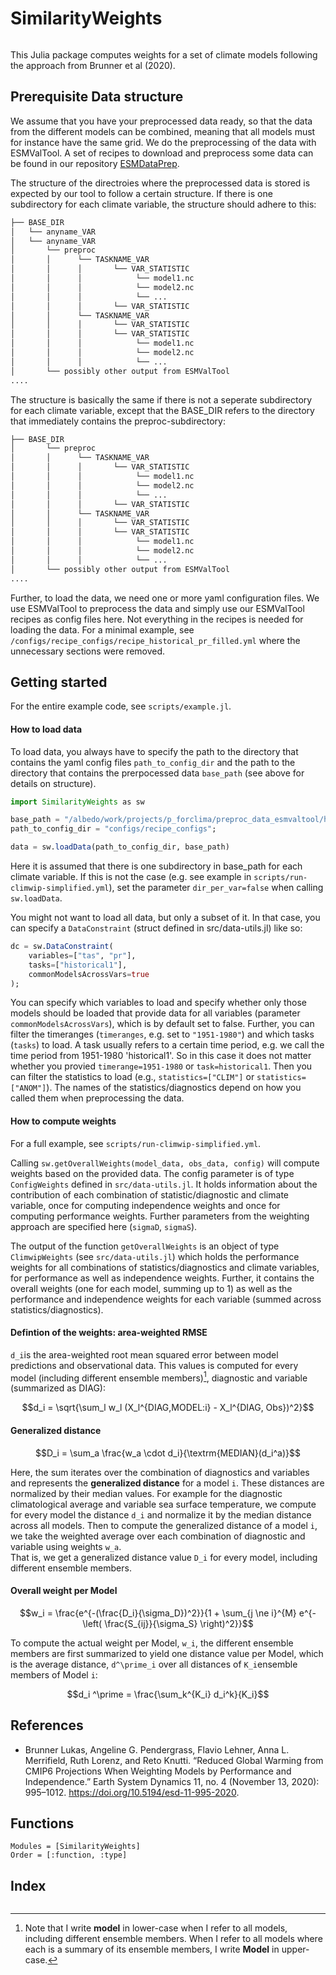 # SimilarityWeights

```@contents
```

This Julia package computes weights for a set of climate models following the approach from Brunner et al (2020). 

## Prerequisite Data structure

We assume that you have your preprocessed data ready, so that the data from
the different models can be combined, meaning that all models must for instance 
have the same grid.
We do the preprocessing of the data with ESMValTool. A set of recipes to 
download and preprocess some data can be found in our repository [ESMDataPrep](https://github.com/awi-esc/ESMDataPrep).

The structure of the directroies where the preprocessed data is stored is
expected by our tool to follow a certain structure. If there is one subdirectory
for each climate variable, the structure should adhere to this:

```bash
├── BASE_DIR
│   └── anyname_VAR
│   └── anyname_VAR
│       └── preproc
│       │      └── TASKNAME_VAR
│       │      │       └── VAR_STATISTIC
│       │      │            └── model1.nc
│       │      │            └── model2.nc
│       │      │            └── ...
│       │      │       └── VAR_STATISTIC
│       │      └── TASKNAME_VAR
│       │      │       └── VAR_STATISTIC
│       │      │       └── VAR_STATISTIC
│       │      │            └── model1.nc
│       │      │            └── model2.nc
│       │      │            └── ...
│       └── possibly other output from ESMValTool
....
```

The structure is basically the same if there is not a seperate subdirectory for
each climate variable, except that the BASE_DIR refers to the directory that
immediately contains the preproc-subdirectory: 


```bash
├── BASE_DIR
│       └── preproc
│       │      └── TASKNAME_VAR
│       │      │       └── VAR_STATISTIC
│       │      │            └── model1.nc
│       │      │            └── model2.nc
│       │      │            └── ...
│       │      │       └── VAR_STATISTIC
│       │      └── TASKNAME_VAR
│       │      │       └── VAR_STATISTIC
│       │      │       └── VAR_STATISTIC
│       │      │            └── model1.nc
│       │      │            └── model2.nc
│       │      │            └── ...
│       └── possibly other output from ESMValTool
....
```


Further, to load the data, we need one or more yaml configuration files.
We use ESMValTool to preprocess the data and simply use our ESMValTool recipes
as config files here. Not everything in the recipes is needed for loading the
data. For a minimal example, see `/configs/recipe_configs/recipe_historical_pr_filled.yml` 
where the unnecessary sections were removed.



## Getting started

For the entire example code, see `scripts/example.jl`.

#### How to load data

To load data, you always have to specify the path to the directory that contains the
yaml config files `path_to_config_dir` and the path to the directory that 
contains the prerpocessed data `base_path` (see above for details on structure).

````julia
import SimilarityWeights as sw

base_path = "/albedo/work/projects/p_forclima/preproc_data_esmvaltool/historical";
path_to_config_dir = "configs/recipe_configs";

data = sw.loadData(path_to_config_dir, base_path)
````

Here it is assumed that there is one subdirectory in base_path for each climate variable.
If this is not the case (e.g. see example in `scripts/run-climwip-simplified.yml`), 
set the parameter `dir_per_var=false` when calling `sw.loadData`. 

You might not want to load all data, but only a subset of it. In that case, 
you can specify a `DataConstraint` (struct defined in src/data-utils.jl) like so:

````julia
dc = sw.DataConstraint(
    variables=["tas", "pr"], 
    tasks=["historical1"],
    commonModelsAcrossVars=true
);
````

You can specify which variables to load and specify whether only those models should be
loaded that provide data for all variables (parameter `commonModelsAcrossVars`), which 
is by default set to false.
Further, you can filter the timeranges (`timeranges`, e.g. set to `"1951-1980"`) and 
which tasks (`tasks`) to load. A task usually refers to a certain time period, e.g. 
we call the time period from 1951-1980 'historical1'. 
So in this case it does not matter whether you provied `timerange=1951-1980` or 
`task=historical1`.
Then you can filter the statistics to load (e.g., `statistics=["CLIM"]` or `statistics=["ANOM"]`). 
The names of the statistics/diagnostics depend on how you called them when preprocessing the data. 


#### How to compute weights

For a full example, see `scripts/run-climwip-simplified.yml`.

Calling ``sw.getOverallWeights(model_data, obs_data, config)`` will compute weights based on the provided data.
The config parameter is of type `ConfigWeights` defined in `src/data-utils.jl`. It holds information 
about the contribution of each combination of statistic/diagnostic and climate variable, once for computing
independence weights and once for computing performance weights. Further parameters from the weighting approach
are specified here (`sigmaD`, `sigmaS`). 

The output of the function `getOverallWeights` is an object of type `ClimwipWeights` (see `src/data-utils.jl`) which
holds the performance weights for all combinations of statistics/diagnostics and climate variables, for performance as well as
independence weights. 
Further, it contains the overall weights (one for each model, summing up to 1) as well as the performance and independence weights 
for each variable (summed across statistics/diagnostics).
<!-- - `weights_variables:`: For each of 'performance' and 'independence' one value per climate variable considered. These values represent the weight of how much each climate variable influences the generalized distance of a model, which is computed by taking a weighted average across the distances with respect to different variables. Should sum up to 1.  -->

#### Defintion of the weights: area-weighted RMSE
``d_i``is the area-weighted root mean squared error between model predictions and observational data.
This values is computed for every model (including different ensemble members)[^1], diagnostic and variable (summarized as DIAG):

```math
d_i = \sqrt{\sum_l w_l (X_l^{DIAG,MODEL:i} - X_l^{DIAG, Obs})^2}
```
[^1]: Note that I write **model** in lower-case when I refer to all models, including different ensemble members. When I refer to all models where each is a summary of its ensemble members, I write **Model** in upper-case.

#### Generalized distance

```math
D_i = \sum_a \frac{w_a \cdot d_i}{\textrm{MEDIAN}(d_i^a)}
```

Here, the sum iterates over the combination of diagnostics and variables and represents the **generalized distance** for a model ``i``.
These distances are normalized by their median values.
For example for the diagnostic climatological average and variable sea surface temperature, we compute for every model 
the distance ``d_i`` and normalize it by the median distance across all models. 
Then to compute the generalized distance of a model ``i``, we take the weighted average over each combination of diagnostic and variable using weights ``w_a``.  
That is, we get a generalized distance value ``D_i`` for every model, including different ensemble members.

#### Overall weight per Model

```math
w_i = \frac{e^{-(\frac{D_i}{\sigma_D})^2}}{1 + \sum_{j \ne i}^{M} e^{-\left( \frac{S_{ij}}{\sigma_S} \right)^2}}
```

To compute the actual weight per Model, ``w_i``, the different ensemble members are first summarized to yield one distance value per Model, which is the average distance, ``d^\prime_i`` over all distances of ``K_i``ensemble members of Model ``i``: 

```math
d_i ^\prime = \frac{\sum_k^{K_i} d_i^k}{K_i}
```

## References

- Brunner Lukas, Angeline G. Pendergrass, Flavio Lehner, Anna L. Merrifield, Ruth Lorenz, and Reto Knutti. “Reduced Global Warming from CMIP6 Projections When Weighting Models by Performance and Independence.” Earth System Dynamics 11, no. 4 (November 13, 2020): 995–1012. https://doi.org/10.5194/esd-11-995-2020.



## Functions

```@autodocs
Modules = [SimilarityWeights]
Order = [:function, :type]
```

## Index

```@index
```

